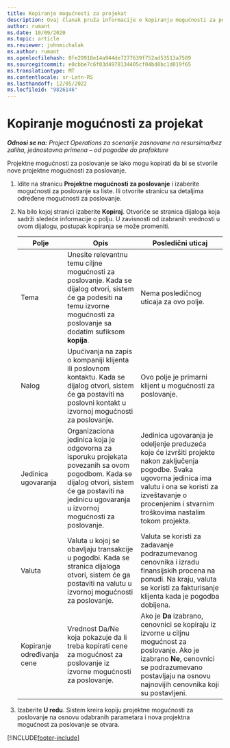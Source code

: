 ```yaml
---
title: Kopiranje mogućnosti za projekat
description: Ovaj članak pruža informacije o kopiranju mogućnosti za poslovanje zasnovanih na projektu u usluzi Project Operations.
author: rumant
ms.date: 10/09/2020
ms.topic: article
ms.reviewer: johnmichalak
ms.author: rumant
ms.openlocfilehash: 0fe29918e14a944de7277639f752ad53513a7589
ms.sourcegitcommit: e0cbbe7c6f03d4978134405cf04bd8bc1d019f65
ms.translationtype: MT
ms.contentlocale: sr-Latn-RS
ms.lasthandoff: 12/05/2022
ms.locfileid: "9826146"
---
```

# <a name="copy-project-opportunities"></a>Kopiranje mogućnosti za projekat

_**Odnosi se na:** Project Operations za scenarije zasnovane na resursima/bez zaliha, jednostavna primena – od pogodbe do profakture_


Projektne mogućnosti za poslovanje se lako mogu kopirati da bi se stvorile nove projektne mogućnosti za poslovanje. 

1. Idite na stranicu **Projektne mogućnosti za poslovanje** i izaberite mogućnosti za poslovanje sa liste. Ili otvorite stranicu sa detaljima određene mogućnosti za poslovanje. 
2. Na bilo kojoj stranici izaberite **Kopiraj**. Otvoriće se stranica dijaloga koja sadrži sledeće informacije o polju. U zavisnosti od izabranih vrednosti u ovom dijalogu, postupak kopiranja se može promeniti.

    | **Polje** | **Opis** | **Posledični uticaj** |
    | --- | --- | --- |
    | Tema | Unesite relevantnu temu ciljne mogućnosti za poslovanje. Kada se dijalog otvori, sistem će ga podesiti na temu izvorne mogućnosti za poslovanje sa dodatim sufiksom **kopija**. | Nema posledičnog uticaja za ovo polje. |
    | Nalog | Upućivanja na zapis o kompaniji klijenta ili poslovnom kontaktu. Kada se dijalog otvori, sistem će ga postaviti na poslovni kontakt u izvornoj mogućnosti za poslovanje. | Ovo polje je primarni klijent u mogućnosti za poslovanje. |
    | Jedinica ugovaranja | Organizaciona jedinica koja je odgovorna za isporuku projekata povezanih sa ovom pogodbom. Kada se dijalog otvori, sistem će ga postaviti na jedinicu ugovaranja u izvornoj mogućnosti za poslovanje. | Jedinica ugovaranja je odeljenje preduzeća koje će izvršiti projekte nakon zaključenja pogodbe. Svaka ugovorna jedinica ima valutu i ona se koristi za izveštavanje o procenjenim i stvarnim troškovima nastalim tokom projekta. |
    | Valuta | Valuta u kojoj se obavljaju transakcije u pogodbi. Kada se stranica dijaloga otvori, sistem će ga postaviti na valutu u izvornoj mogućnosti za poslovanje. | Valuta se koristi za zadavanje podrazumevanog cenovnika i izradu finansijskih procena na ponudi. Na kraju, valuta se koristi za fakturisanje klijenta kada je pogodba dobijena. |
    | Kopiranje određivanja cene | Vrednost Da/Ne koja pokazuje da li treba kopirati cene za mogućnost za poslovanje iz izvorne mogućnosti za poslovanje. | Ako je **Da** izabrano, cenovnici se kopiraju iz izvorne u ciljnu mogućnost za poslovanje. Ako je izabrano **Ne**, cenovnici se podrazumevano postavljaju na osnovu najnovijih cenovnika koji su postavljeni. |

3. Izaberite **U redu**. Sistem kreira kopiju projektne mogućnosti za poslovanje na osnovu odabranih parametara i nova projektna mogućnost za poslovanje se otvara.


[!INCLUDE[footer-include](../includes/footer-banner.md)]
